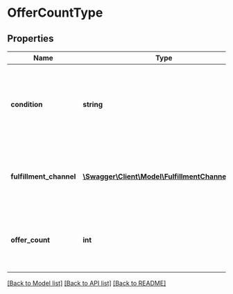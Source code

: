 # OfferCountType

## Properties
Name | Type | Description | Notes
------------ | ------------- | ------------- | -------------
**condition** | **string** | Indicates the condition of the item. For example: New, Used, Collectible, Refurbished, or Club. | [optional] 
**fulfillment_channel** | [**\Swagger\Client\Model\FulfillmentChannelType**](FulfillmentChannelType.md) | Indicates whether the item is fulfilled by Amazon or by the seller. | [optional] 
**offer_count** | **int** | The number of offers in a fulfillment channel that meet a specific condition. | [optional] 

[[Back to Model list]](../README.md#documentation-for-models) [[Back to API list]](../README.md#documentation-for-api-endpoints) [[Back to README]](../README.md)


